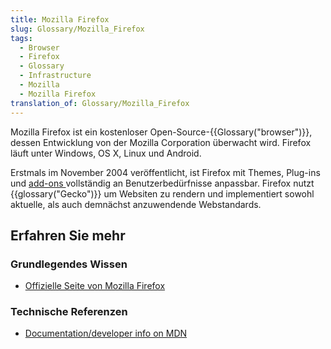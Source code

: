 ```yaml
---
title: Mozilla Firefox
slug: Glossary/Mozilla_Firefox
tags:
  - Browser
  - Firefox
  - Glossary
  - Infrastructure
  - Mozilla
  - Mozilla Firefox
translation_of: Glossary/Mozilla_Firefox
---
```

Mozilla Firefox ist ein kostenloser Open-Source-{{Glossary("browser")}}, dessen Entwicklung von der Mozilla Corporation überwacht wird. Firefox läuft unter Windows, OS X, Linux und Android.

Erstmals im November 2004 veröffentlicht, ist Firefox mit Themes, Plug-ins und [add-ons ](https://developer.mozilla.org/en-US/Add-ons)vollständig an Benutzerbedürfnisse anpassbar. Firefox nutzt {{glossary("Gecko")}} um Websiten zu rendern und implementiert sowohl aktuelle, als auch demnächst anzuwendende Webstandards.

## Erfahren Sie mehr

### Grundlegendes Wissen

- [Offizielle Seite von Mozilla Firefox](https://www.firefox.com/)

### Technische Referenzen

- [Documentation/developer info on MDN](https://developer.mozilla.org/en-US/Firefox)
